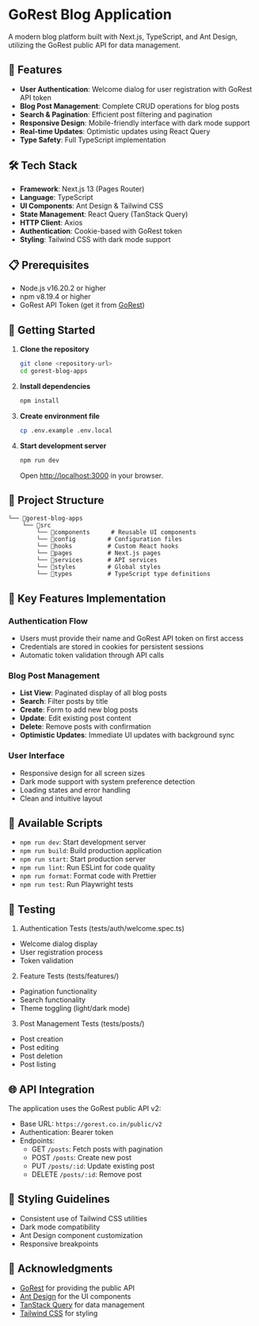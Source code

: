 # GoRest Blog Application

A modern blog platform built with Next.js, TypeScript, and Ant Design, utilizing the GoRest public API for data management.

## 🚀 Features

- **User Authentication**: Welcome dialog for user registration with GoRest API token
- **Blog Post Management**: Complete CRUD operations for blog posts
- **Search & Pagination**: Efficient post filtering and pagination
- **Responsive Design**: Mobile-friendly interface with dark mode support
- **Real-time Updates**: Optimistic updates using React Query
- **Type Safety**: Full TypeScript implementation

## 🛠️ Tech Stack

- **Framework**: Next.js 13 (Pages Router)
- **Language**: TypeScript
- **UI Components**: Ant Design & Tailwind CSS
- **State Management**: React Query (TanStack Query)
- **HTTP Client**: Axios
- **Authentication**: Cookie-based with GoRest token
- **Styling**: Tailwind CSS with dark mode support

## 📋 Prerequisites

- Node.js v16.20.2 or higher
- npm v8.19.4 or higher
- GoRest API Token (get it from [GoRest](https://gorest.co.in/))

## 🚦 Getting Started

1. **Clone the repository**

   ```bash
   git clone <repository-url>
   cd gorest-blog-apps
   ```

2. **Install dependencies**

   ```bash
   npm install
   ```

3. **Create environment file**

   ```bash
   cp .env.example .env.local
   ```

4. **Start development server**
   ```bash
   npm run dev
   ```
   Open [http://localhost:3000](http://localhost:3000) in your browser.

## 📁 Project Structure

```
└── 📁gorest-blog-apps
    └── 📁src
        └── 📁components      # Reusable UI components
        └── 📁config         # Configuration files
        └── 📁hooks          # Custom React hooks
        └── 📁pages          # Next.js pages
        └── 📁services       # API services
        └── 📁styles         # Global styles
        └── 📁types          # TypeScript type definitions
```

## 🔑 Key Features Implementation

### Authentication Flow

- Users must provide their name and GoRest API token on first access
- Credentials are stored in cookies for persistent sessions
- Automatic token validation through API calls

### Blog Post Management

- **List View**: Paginated display of all blog posts
- **Search**: Filter posts by title
- **Create**: Form to add new blog posts
- **Update**: Edit existing post content
- **Delete**: Remove posts with confirmation
- **Optimistic Updates**: Immediate UI updates with background sync

### User Interface

- Responsive design for all screen sizes
- Dark mode support with system preference detection
- Loading states and error handling
- Clean and intuitive layout

## 🔧 Available Scripts

- `npm run dev`: Start development server
- `npm run build`: Build production application
- `npm run start`: Start production server
- `npm run lint`: Run ESLint for code quality
- `npm run format`: Format code with Prettier
- `npm run test`: Run Playwright tests

## 🧪 Testing

1. Authentication Tests (tests/auth/welcome.spec.ts)

- Welcome dialog display
- User registration process
- Token validation

2. Feature Tests (tests/features/)

- Pagination functionality
- Search functionality
- Theme toggling (light/dark mode)

3. Post Management Tests (tests/posts/)

- Post creation
- Post editing
- Post deletion
- Post listing

## 🌐 API Integration

The application uses the GoRest public API v2:

- Base URL: `https://gorest.co.in/public/v2`
- Authentication: Bearer token
- Endpoints:
  - GET `/posts`: Fetch posts with pagination
  - POST `/posts`: Create new post
  - PUT `/posts/:id`: Update existing post
  - DELETE `/posts/:id`: Remove post

## 🎨 Styling Guidelines

- Consistent use of Tailwind CSS utilities
- Dark mode compatibility
- Ant Design component customization
- Responsive breakpoints

## 🙏 Acknowledgments

- [GoRest](https://gorest.co.in/) for providing the public API
- [Ant Design](https://ant.design/) for the UI components
- [TanStack Query](https://tanstack.com/query) for data management
- [Tailwind CSS](https://tailwindcss.com/) for styling
